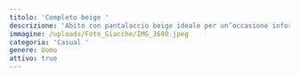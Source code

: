 ```yaml
---
titolo: 'Completo beige '
descrizione: 'Abito con pantalaccio beige ideale per un’occasione informale '
immagine: /uploads/Foto_Giacche/IMG_3690.jpeg
categoria: 'Casual '
genere: Uomo
attivo: true
---
```


